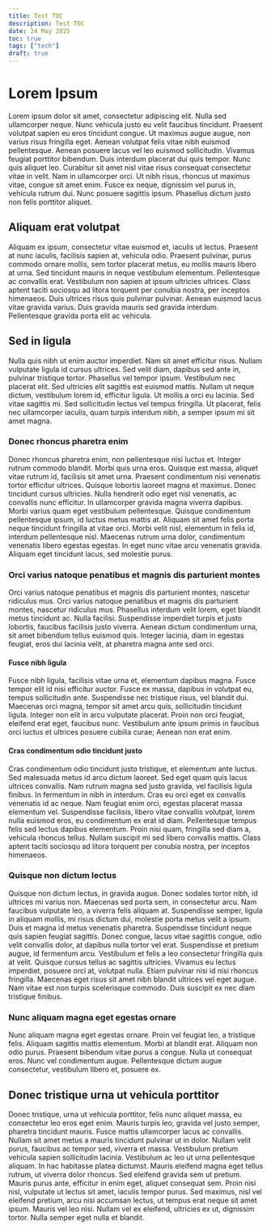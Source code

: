 ```yaml
---
title: Test TOC
description: Test TOC
date: 24 May 2025
toc: true
tags: ["tech"]
draft: true
---
```


# Lorem Ipsum
Lorem ipsum dolor sit amet, consectetur adipiscing elit. Nulla sed ullamcorper neque. Nunc vehicula justo eu velit faucibus tincidunt. Praesent volutpat sapien eu eros tincidunt congue. Ut maximus augue augue, non varius risus fringilla eget. Aenean volutpat felis vitae nibh euismod pellentesque. Aenean posuere lacus vel leo euismod sollicitudin. Vivamus feugiat porttitor bibendum. Duis interdum placerat dui quis tempor. Nunc quis aliquet leo. Curabitur sit amet nisl vitae risus consequat consectetur vitae in velit. Nam in ullamcorper orci. Ut nibh risus, rhoncus ut maximus vitae, congue sit amet enim. Fusce ex neque, dignissim vel purus in, vehicula rutrum dui. Nunc posuere sagittis ipsum. Phasellus dictum justo non felis porttitor aliquet.

## Aliquam erat volutpat
Aliquam ex ipsum, consectetur vitae euismod et, iaculis ut lectus. Praesent at nunc iaculis, facilisis sapien at, vehicula odio. Praesent pulvinar, purus commodo ornare mollis, sem tortor placerat metus, eu mollis mauris libero at urna. Sed tincidunt mauris in neque vestibulum elementum. Pellentesque ac convallis erat. Vestibulum non sapien at ipsum ultricies ultrices. Class aptent taciti sociosqu ad litora torquent per conubia nostra, per inceptos himenaeos. Duis ultrices risus quis pulvinar pulvinar. Aenean euismod lacus vitae gravida varius. Duis gravida mauris sed gravida interdum. Pellentesque gravida porta elit ac vehicula.

## Sed in ligula
Nulla quis nibh ut enim auctor imperdiet. Nam sit amet efficitur risus. Nullam vulputate ligula id cursus ultrices. Sed velit diam, dapibus sed ante in, pulvinar tristique tortor. Phasellus vel tempor ipsum. Vestibulum nec placerat elit. Sed ultricies elit sagittis est euismod mattis. Nullam ut neque dictum, vestibulum lorem id, efficitur ligula. Ut mollis a orci eu lacinia. Sed vitae sagittis mi. Sed sollicitudin lectus vel tempus fringilla. Ut placerat, felis nec ullamcorper iaculis, quam turpis interdum nibh, a semper ipsum mi sit amet magna.

### Donec rhoncus pharetra enim
Donec rhoncus pharetra enim, non pellentesque nisi luctus et. Integer rutrum commodo blandit. Morbi quis urna eros. Quisque est massa, aliquet vitae rutrum id, facilisis sit amet urna. Praesent condimentum nisi venenatis tortor efficitur ultrices. Quisque lobortis laoreet magna et maximus. Donec tincidunt cursus ultricies. Nulla hendrerit odio eget nisl venenatis, ac convallis nunc efficitur. In ullamcorper gravida magna viverra dapibus. Morbi varius quam eget vestibulum pellentesque. Quisque condimentum pellentesque ipsum, id luctus metus mattis at. Aliquam sit amet felis porta neque tincidunt fringilla at vitae orci. Morbi velit nisl, elementum in felis id, interdum pellentesque nisl. Maecenas rutrum urna dolor, condimentum venenatis libero egestas egestas. In eget nunc vitae arcu venenatis gravida. Aliquam eget tincidunt lacus, sed molestie purus.

### Orci varius natoque penatibus et magnis dis parturient montes
Orci varius natoque penatibus et magnis dis parturient montes, nascetur ridiculus mus. Orci varius natoque penatibus et magnis dis parturient montes, nascetur ridiculus mus. Phasellus interdum velit lorem, eget blandit metus tincidunt ac. Nulla facilisi. Suspendisse imperdiet turpis et justo lobortis, faucibus facilisis justo viverra. Aenean dictum condimentum urna, sit amet bibendum tellus euismod quis. Integer lacinia, diam in egestas feugiat, eros dui lacinia velit, at pharetra magna ante sed orci.

#### Fusce nibh ligula
Fusce nibh ligula, facilisis vitae urna et, elementum dapibus magna. Fusce tempor elit id nisi efficitur auctor. Fusce ex massa, dapibus in volutpat eu, tempus sollicitudin ante. Suspendisse nec tristique risus, vel blandit dui. Maecenas orci magna, tempor sit amet arcu quis, sollicitudin tincidunt ligula. Integer non elit in arcu vulputate placerat. Proin non orci feugiat, eleifend erat eget, faucibus nunc. Vestibulum ante ipsum primis in faucibus orci luctus et ultrices posuere cubilia curae; Aenean non erat enim.

#### Cras condimentum odio tincidunt justo
Cras condimentum odio tincidunt justo tristique, et elementum ante luctus. Sed malesuada metus id arcu dictum laoreet. Sed eget quam quis lacus ultrices convallis. Nam rutrum magna sed justo gravida, vel facilisis ligula finibus. In fermentum in nibh in interdum. Cras eu orci eget ex convallis venenatis id ac neque. Nam feugiat enim orci, egestas placerat massa elementum vel. Suspendisse facilisis, libero vitae convallis volutpat, lorem nulla euismod eros, eu condimentum ex erat id diam. Pellentesque tempus felis sed lectus dapibus elementum. Proin nisi quam, fringilla sed diam a, vehicula rhoncus tellus. Nullam suscipit mi sed libero convallis mattis. Class aptent taciti sociosqu ad litora torquent per conubia nostra, per inceptos himenaeos.

### Quisque non dictum lectus
Quisque non dictum lectus, in gravida augue. Donec sodales tortor nibh, id ultrices mi varius non. Maecenas sed porta sem, in consectetur arcu. Nam faucibus vulputate leo, a viverra felis aliquam at. Suspendisse semper, ligula in aliquam mollis, mi risus dictum dui, molestie porta metus velit a ipsum. Duis et magna id metus venenatis pharetra. Suspendisse tincidunt neque quis sapien feugiat sagittis. Donec congue, lacus vitae sagittis congue, odio velit convallis dolor, at dapibus nulla tortor vel erat. Suspendisse et pretium augue, id fermentum arcu. Vestibulum et felis a leo consectetur fringilla quis at velit. Quisque cursus tellus ac sagittis ultricies. Vivamus eu lectus imperdiet, posuere orci at, volutpat nulla. Etiam pulvinar nisi id nisi rhoncus fringilla. Maecenas eget risus sit amet nibh blandit ultrices vel eget augue. Nam vitae est non turpis scelerisque commodo. Duis suscipit ex nec diam tristique finibus.

### Nunc aliquam magna eget egestas ornare
Nunc aliquam magna eget egestas ornare. Proin vel feugiat leo, a tristique felis. Aliquam sagittis mattis elementum. Morbi at blandit erat. Aliquam non odio purus. Praesent bibendum vitae purus a congue. Nulla ut consequat eros. Nunc vel condimentum augue. Pellentesque dictum augue consectetur, vestibulum libero et, posuere ex.


## Donec tristique urna ut vehicula porttitor
Donec tristique, urna ut vehicula porttitor, felis nunc aliquet massa, eu consectetur leo eros eget enim. Mauris turpis leo, gravida vel justo semper, pharetra tincidunt mauris. Fusce mattis ullamcorper lacus ac convallis. Nullam sit amet metus a mauris tincidunt pulvinar ut in dolor. Nullam velit purus, faucibus ac tempor sed, viverra et massa. Vestibulum pretium vehicula sapien sollicitudin lacinia. Vestibulum ac leo ut urna pellentesque aliquam. In hac habitasse platea dictumst. Mauris eleifend magna eget tellus rutrum, ut viverra dolor rhoncus. Sed eleifend gravida sem ut pretium. Mauris purus ante, efficitur in enim eget, aliquet consequat sem. Proin nisi nisl, vulputate ut lectus sit amet, iaculis tempor purus. Sed maximus, nisl vel eleifend pretium, arcu nisi accumsan lectus, ut tempus erat neque sit amet ipsum. Mauris vel leo nisi. Nullam vel ex eleifend, ultricies ex ut, dignissim tortor. Nulla semper eget nulla et blandit.

